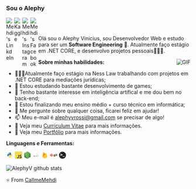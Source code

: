 ###  Sou o Alephy

<a href="https://www.linkedin.com/in/mehdimabrouki/">
  <img align="left" alt="Mehdi's LinkdeIn" width="22px" src="https://cdn.jsdelivr.net/npm/simple-icons@v3/icons/linkedin.svg" />
</a>
<a href="https://www.kaggle.com/mehdimabrouki">
  <img align="left" alt="Kaggle" width="22px" src="https://cdn.jsdelivr.net/npm/simple-icons@3.1.0/icons/kaggle.svg" />
</a>
<a href="https://www.instagram.com/mabroukimehdi/">
  <img align="left" alt="Mehdi's Instagram" width="22px" src="https://cdn.jsdelivr.net/npm/simple-icons@v3/icons/instagram.svg" />
</a>
<a href="https://www.facebook.com/mehdi.mabrouki1">
  <img align="left" alt="Mehdi's Facebook" width="22px" src="https://cdn.jsdelivr.net/npm/simple-icons@v3/icons/facebook.svg" />
</a>

<br />
<br />

Olá sou o Alephy Vinicius, sou Desenvolvedor Web e estudo para ser um **Software Engineering** 🚀. Atualmente faço estágio em .NET CORE, e desenvolvo projetos pessoais👨🏽‍💼. 

  <img align="right" alt="GIF" src="https://i.pinimg.com/originals/e4/26/70/e426702edf874b181aced1e2fa5c6cde.gif" />

**Sobre minhas habilidades:**

- 👨🏽‍💻Atualmente faço estágio na Ness Law trabalhando com projetos em .NET CORE para mediações jurídicas;
- 🌱 Estou estudando bastante desenvolvimento de games; 
- 🤔 Tenho bastante interesse em inteligência artifical e me dou bem no back-end;
- 💼 Estou finalizando meu ensino médio + curso técnico em informática;
- 💬 Me pergunte sobre qualquer coisa, ficarei feliz em ajudar!
- 📫 Meu e-mail é alephyvrossi@gmail.com se precisar de algo!
- 📝 Veja meu [Curriculum Vitae](x) para mais informações.
- 📝 Veja meu [Portfólio](alephyv.github.io/portfolio) para mais informações.


**Linguagens e Ferramentas:**  

<code><img height="20" src="https://raw.githubusercontent.com/github/explore/80688e429a7d4ef2fca1e82350fe8e3517d3494d/topics/python/python.png"></code>
<code><img height="20" src="https://raw.githubusercontent.com/github/explore/80688e429a7d4ef2fca1e82350fe8e3517d3494d/topics/javascript/javascript.png"></code>
<code><img height="20" src="https://raw.githubusercontent.com/github/explore/80688e429a7d4ef2fca1e82350fe8e3517d3494d/topics/nodejs/nodejs.png"></code>
<code><img height="20" src="https://raw.githubusercontent.com/github/explore/80688e429a7d4ef2fca1e82350fe8e3517d3494d/topics/mysql/mysql.png"></code>
<code><img height="20" src="https://raw.githubusercontent.com/github/explore/80688e429a7d4ef2fca1e82350fe8e3517d3494d/topics/firebase/firebase.png"></code>
<code><img height="20" src="https://raw.githubusercontent.com/github/explore/80688e429a7d4ef2fca1e82350fe8e3517d3494d/topics/git/git.png"></code>
<code><img height="20" src="https://raw.githubusercontent.com/github/explore/80688e429a7d4ef2fca1e82350fe8e3517d3494d/topics/terminal/terminal.png"></code>

![AlephyV github stats](https://github-readme-stats.vercel.app/api?username=alephyv&show_icons=true&hide_border=true)

⭐️ From [CallmeMehdi](https://github.com/CallmeMehdi)
